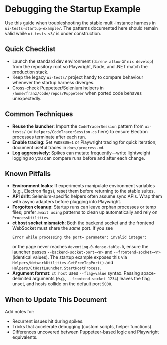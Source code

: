 # Debugging the Startup Example

Use this guide when troubleshooting the stable multi-instance harness in `ui-tests-startup-example/`. The patterns documented here should remain valid while `ui-tests-v3/` is under construction.

## Quick Checklist

- Launch the standard dev environment (`direnv allow` or `nix develop`) from the repository root so Playwright, Node, and .NET match the production stack.
- Keep the legacy `ui-tests/` project handy to compare behaviour whenever the startup harness diverges.
- Cross-check Puppeteer/Selenium helpers in `/home/franz/code/repos/Puppeteer` when ported code behaves unexpectedly.

## Common Techniques

- **Reuse the launcher**: Import the `CodeTracerSession` pattern from `ui-tests/` (or `Helpers/CodeTracerSession.cs` here) to ensure Electron processes terminate after each run.
- **Enable tracing**: Set `PWDEBUG=1` or Playwright tracing for quick iteration; document useful traces in `docs/progress.md`.
- **Log aggressively**: Spikes can mutate frequently—write lightweight logging so you can compare runs before and after each change.

## Known Pitfalls

- **Environment leaks**: If experiments manipulate environment variables (e.g., Electron flags), reset them before returning to the stable suites.
- **API drift**: Selenium-specific helpers often assume sync APIs. Wrap them with async adapters before plugging into Playwright.
- **Forgotten cleanup**: Startup runs can leave orphan processes or temp files; prefer `await using` patterns to clean up automatically and rely on `ProcessUtilities`.
- **ct host socket mismatch**: Both the backend socket and the frontend WebSocket must share the *same* port. If you see
  ```
  Error while processing the port= parameter: invalid integer:
  ```
  or the page never reaches `#eventLog-0-dense-table-0`, ensure the launcher passes `--backend-socket-port=<n>` and `--frontend-socket=<n>` (identical values). The startup example exposes this via `Helpers/NetworkUtilities.GetFreeTcpPort()` and `Helpers/CtHostLauncher.StartHostProcess`.
- **Argument format**: `ct host` uses `--flag=value` syntax. Passing space-delimited arguments (e.g., `--frontend-socket 1234`) leaves the flag unset, and hosts collide on the default port `5000`.

## When to Update This Document

Add notes for:

- Recurrent issues hit during spikes.
- Tricks that accelerate debugging (custom scripts, helper functions).
- Differences uncovered between Puppeteer-based logic and Playwright equivalents.
